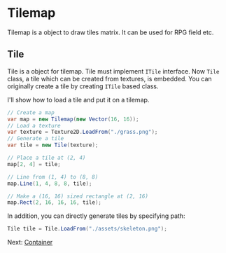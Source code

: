 # Tilemap

Tilemap is a object to draw tiles matrix. It can be used for RPG field etc.

## Tile

Tile is a object for tilemap. Tile must implement `ITile` interface. Now `Tile` class, a tile which can be created from textures, is embedded. You can originally create a tile by creating `ITile` based class.


I'll show how to load a tile and put it on a tilemap.

```cs
// Create a map
var map = new Tilemap(new Vector(16, 16));
// Load a texture
var texture = Texture2D.LoadFrom("./grass.png");
// Generate a tile
var tile = new Tile(texture);

// Place a tile at (2, 4)
map[2, 4] = tile;

// Line from (1, 4) to (8, 8)
map.Line(1, 4, 8, 8, tile);

// Make a (16, 16) sized rectangle at (2, 16)
map.Rect(2, 16, 16, 16, tile);
```

In addition, you can directly generate tiles by specifying path:

```cs
Tile tile = Tile.LoadFrom("./assets/skeleton.png");
```

Next: [Container](container.md)
